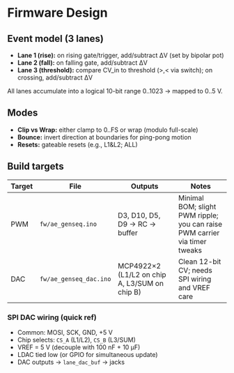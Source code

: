# Firmware Design

## Event model (3 lanes)
- **Lane 1 (rise):** on rising gate/trigger, add/subtract ΔV (set by bipolar pot)
- **Lane 2 (fall):** on falling gate, add/subtract ΔV
- **Lane 3 (threshold):** compare CV_in to threshold (>,< via switch); on crossing, add/subtract ΔV

All lanes accumulate into a logical 10-bit range 0..1023 → mapped to 0..5 V.

## Modes
- **Clip vs Wrap:** either clamp to 0..FS or wrap (modulo full-scale)
- **Bounce:** invert direction at boundaries for ping-pong motion
- **Resets:** gateable resets (e.g., L1&L2; ALL)

## Build targets

| Target | File | Outputs | Notes |
|---|---|---|---|
| PWM | `fw/ae_genseq.ino` | D3, D10, D5, D9 → RC → buffer | Minimal BOM; slight PWM ripple; you can raise PWM carrier via timer tweaks |
| DAC | `fw/ae_genseq_dac.ino` | MCP4922×2 (L1/L2 on chip A, L3/SUM on chip B) | Clean 12-bit CV; needs SPI wiring and VREF care |

### SPI DAC wiring (quick ref)
- Common: MOSI, SCK, GND, +5 V
- Chip selects: `CS_A` (L1/L2), `CS_B` (L3/SUM)
- VREF = 5 V (decouple with 100 nF + 10 µF)
- LDAC tied low (or GPIO for simultaneous update)
- DAC outputs → `lane_dac_buf` → jacks
